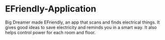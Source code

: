 # EFriendly-Application
Big Dreamer made EFriendly, an app that scans and finds electrical things. It gives good ideas to save electricity and reminds you in a smart way. It also helps control power for each room and floor.
